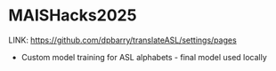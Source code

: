 # MAISHacks2025
LINK: https://github.com/dpbarry/translateASL/settings/pages
- Custom model training for ASL alphabets - final model used locally
